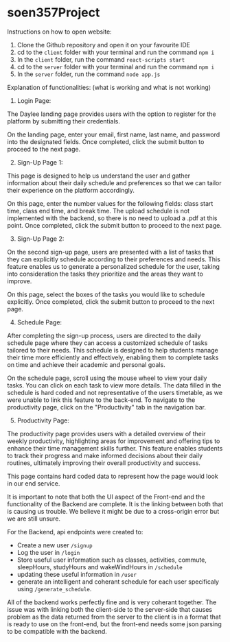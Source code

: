 # soen357Project
Instructions on how to open website:

1. Clone the Github repository and open it on your favourite IDE
2. cd to the `client` folder with your terminal and run the command `npm i`
3. In the `client` folder, run the command `react-scripts start`
4. cd to the `server` folder with your terminal and run the command `npm i`
5. In the `server` folder, run the command `node app.js`


Explanation of functionalities: (what is working and what is not working)

1. Login Page:

The Daylee landing page provides users with the option to register for the platform by submitting their credentials.

On the landing page, enter your email, first name, last name, and password into the designated fields. Once completed, click the submit button to proceed to the next page.

2. Sign-Up Page 1:

This page is designed to help us understand the user and gather information about their daily schedule and preferences so that we can tailor their experience on the platform accordingly.

On this page, enter the number values for the following fields: class start time, class end time, and break time. The upload schedule is not implemented with the backend, so there is no need to upload a .pdf at this point. Once completed, click the submit button to proceed to the next page.

3. Sign-Up Page 2:

On the second sign-up page, users are presented with a list of tasks that they can explicitly schedule according to their preferences and needs. This feature enables us to generate a personalized schedule for the user, taking into consideration the tasks they prioritize and the areas they want to improve.

On this page, select the boxes of the tasks you would like to schedule explicitly. Once completed, click the submit button to proceed to the next page.

4. Schedule Page:

After completing the sign-up process, users are directed to the daily schedule page where they can access a customized schedule of tasks tailored to their needs. This schedule is designed to help students manage their time more efficiently and effectively, enabling them to complete tasks on time and achieve their academic and personal goals.

On the schedule page, scroll using the mouse wheel to view your daily tasks. You can click on each task to view more details. The data filled in the schedule is hard coded and not representative of the users timetable, as we were unable to link this feature to the back-end. To navigate to the productivity page, click on the "Productivity" tab in the navigation bar.

5. Productivity Page:

The productivity page provides users with a detailed overview of their weekly productivity, highlighting areas for improvement and offering tips to enhance their time management skills further. This feature enables students to track their progress and make informed decisions about their daily routines, ultimately improving their overall productivity and success.

This page contains hard coded data to represent how the page would look in our end service.


It is important to note that both the UI aspect of the Front-end and the functionality of the Backend are complete. It is the linking between both that is causing us trouble. We believe it might be due to a cross-origin error but we are still unsure.

For the Backend, api endpoints were created to:

  - Create a new user `/signup`
  - Log the user in `/login`
  - Store useful user information such as classes, activities, commute, sleepHours, studyHours and wakeWindHours in `/schedule`
  - updating these useful information in `/user`
  - generate an intelligent and coherant schedule for each user specificaly using `/generate_schedule`.

All of the backend works perfectly fine and is very coherant together. The issue was with linking both the client-side to the server-side that causes problem as the data returned from the server to the client is in a format that is ready to use on the front-end, but the front-end needs some json parsing to be compatible with the backend.
